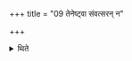 +++
title = "09 तेनेष्ट्वा संवत्सरन् न"

+++

<details><summary>थिते</summary>

तेनेष्ट्वा संवत्सरं न मांसमश्नीयान्न स्त्रियमुपेयान्नोपरि शयीत ९
</details>
